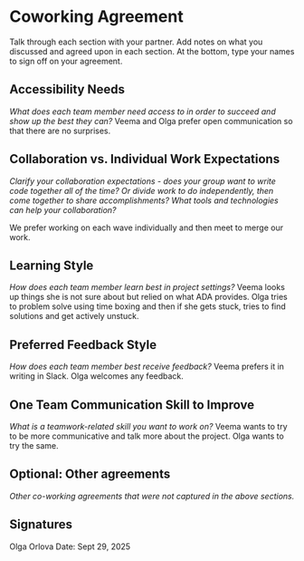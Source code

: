 # Coworking Agreement

Talk through each section with your partner. Add notes on what you discussed and agreed upon in each section. At the bottom, type your names to sign off on your agreement.

## Accessibility Needs
*What does each team member need access to in order to succeed and show up the best they can?*
Veema and Olga prefer open communication so that there are no surprises. 

## Collaboration vs. Individual Work Expectations
*Clarify your collaboration expectations - does your group want to write code together all of the time? Or divide work to do independently, then come together to share accomplishments? What tools and technologies can help your collaboration?*

We prefer working on each wave individually and then meet to merge our work.

## Learning Style
*How does each team member learn best in project settings?*
Veema looks up things she is not sure about but relied on what ADA provides. Olga tries to problem solve using time boxing and then if she gets stuck, tries to find solutions and get actively unstuck. 

## Preferred Feedback Style
*How does each team member best receive feedback?*
Veema prefers it in writing in Slack.
Olga welcomes any feedback. 

## One Team Communication Skill to Improve
*What is a teamwork-related skill you want to work on?*
Veema wants to try to be more communicative and talk more about the project. Olga wants to try the same. 

## Optional: Other agreements
*Other co-working agreements that were not captured in the above sections.*

## Signatures
Olga Orlova 
Date: Sept 29, 2025